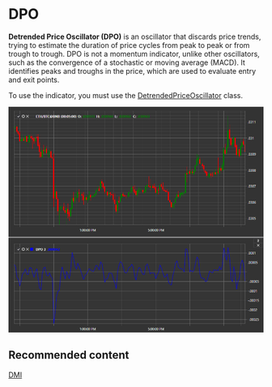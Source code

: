 # DPO

**Detrended Price Oscillator (DPO)** is an oscillator that discards price trends, trying to estimate the duration of price cycles from peak to peak or from trough to trough. DPO is not a momentum indicator, unlike other oscillators, such as the convergence of a stochastic or moving average (MACD). It identifies peaks and troughs in the price, which are used to evaluate entry and exit points. 

To use the indicator, you must use the [DetrendedPriceOscillator](../api/StockSharp.Algo.Indicators.DetrendedPriceOscillator.html) class. 

![IndicatorDetrendedPriceOscillator](../images/IndicatorDetrendedPriceOscillator.png)

## Recommended content

[DMI](IndicatorDirectionalIndex.md)
